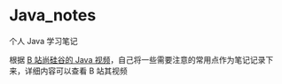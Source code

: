 # Java_notes
个人 Java 学习笔记

根据 [ B 站尚硅谷的 Java 视频](https://www.bilibili.com/video/BV1Kb411W75N)，自己将一些需要注意的常用点作为笔记记录下来，详细内容可以查看 B 站其视频

